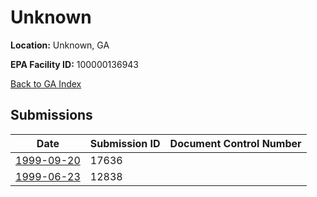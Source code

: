 # Unknown

**Location:** Unknown, GA

**EPA Facility ID:** 100000136943

[Back to GA Index](../../index.md)

## Submissions

| Date | Submission ID | Document Control Number |
|------|--------------|-------------------------|
| [1999-09-20](submissions/17636.md) | 17636 |  |
| [1999-06-23](submissions/12838.md) | 12838 |  |
